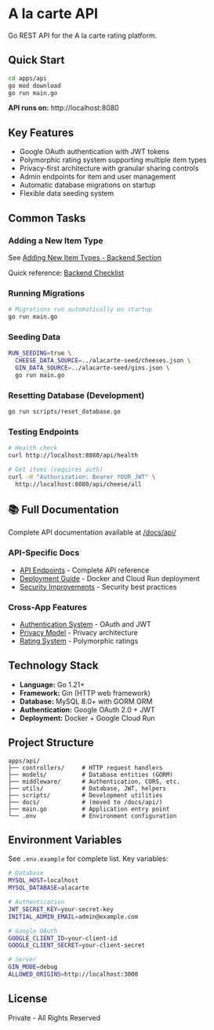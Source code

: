 # A la carte API

Go REST API for the A la carte rating platform.

## Quick Start

```bash
cd apps/api
go mod download
go run main.go
```

**API runs on:** http://localhost:8080

## Key Features

- Google OAuth authentication with JWT tokens
- Polymorphic rating system supporting multiple item types
- Privacy-first architecture with granular sharing controls
- Admin endpoints for item and user management
- Automatic database migrations on startup
- Flexible data seeding system

## Common Tasks

### Adding a New Item Type
See [Adding New Item Types - Backend Section](/docs/guides/adding-new-item-types.md#phase-1-backend-implementation-65-min)

Quick reference: [Backend Checklist](/docs/guides/backend-checklist.md)

### Running Migrations
```bash
# Migrations run automatically on startup
go run main.go
```

### Seeding Data
```bash
RUN_SEEDING=true \
  CHEESE_DATA_SOURCE=../alacarte-seed/cheeses.json \
  GIN_DATA_SOURCE=../alacarte-seed/gins.json \
  go run main.go
```

### Resetting Database (Development)
```bash
go run scripts/reset_database.go
```

### Testing Endpoints
```bash
# Health check
curl http://localhost:8080/api/health

# Get items (requires auth)
curl -H "Authorization: Bearer YOUR_JWT" \
  http://localhost:8080/api/cheese/all
```

## 📚 Full Documentation

Complete API documentation available at [/docs/api/](/docs/api/)

### API-Specific Docs
- [API Endpoints](/docs/api/endpoints.md) - Complete API reference
- [Deployment Guide](/docs/api/deployment.md) - Docker and Cloud Run deployment
- [Security Improvements](/docs/api/security.md) - Security best practices

### Cross-App Features
- [Authentication System](/docs/features/authentication.md) - OAuth and JWT
- [Privacy Model](/docs/features/privacy-model.md) - Privacy architecture
- [Rating System](/docs/features/rating-system.md) - Polymorphic ratings

## Technology Stack

- **Language:** Go 1.21+
- **Framework:** Gin (HTTP web framework)
- **Database:** MySQL 8.0+ with GORM ORM
- **Authentication:** Google OAuth 2.0 + JWT
- **Deployment:** Docker + Google Cloud Run

## Project Structure

```
apps/api/
├── controllers/     # HTTP request handlers
├── models/          # Database entities (GORM)
├── middleware/      # Authentication, CORS, etc.
├── utils/           # Database, JWT, helpers
├── scripts/         # Development utilities
├── docs/            # (moved to /docs/api/)
├── main.go          # Application entry point
└── .env             # Environment configuration
```

## Environment Variables

See `.env.example` for complete list. Key variables:

```bash
# Database
MYSQL_HOST=localhost
MYSQL_DATABASE=alacarte

# Authentication
JWT_SECRET_KEY=your-secret-key
INITIAL_ADMIN_EMAIL=admin@example.com

# Google OAuth
GOOGLE_CLIENT_ID=your-client-id
GOOGLE_CLIENT_SECRET=your-client-secret

# Server
GIN_MODE=debug
ALLOWED_ORIGINS=http://localhost:3000
```

## License

Private - All Rights Reserved
